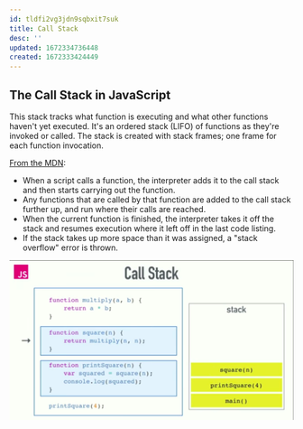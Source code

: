 ```yaml
---
id: tldfi2vg3jdn9sqbxit7suk
title: Call Stack
desc: ''
updated: 1672334736448
created: 1672333424449
---
```

## The Call Stack in JavaScript

This stack tracks what function is executing and what other functions haven't yet executed. It's an ordered stack (LIFO) of functions as they're invoked or called. The stack is created with stack frames; one frame for each function invocation.

[From the MDN](https://developer.mozilla.org/en-US/docs/Glossary/Call_stack):
- When a script calls a function, the interpreter adds it to the call stack and then starts carrying out the function.
- Any functions that are called by that function are added to the call stack further up, and run where their calls are reached.
- When the current function is finished, the interpreter takes it off the stack and resumes execution where it left off in the last code listing.
- If the stack takes up more space than it was assigned, a "stack overflow" error is thrown.

![](/assets/images/2022-12-29-12-09-33.png)